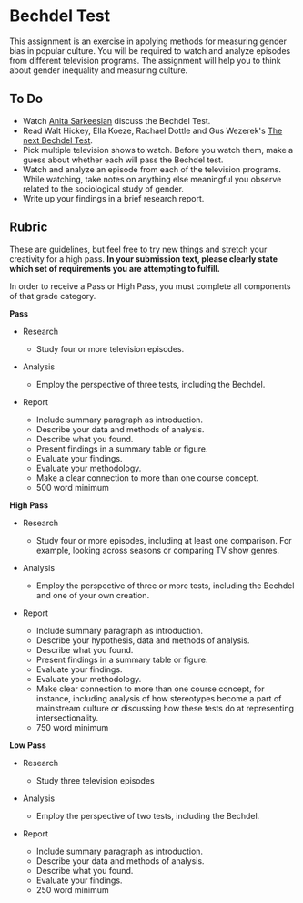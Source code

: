 Bechdel Test
============

This assignment is an exercise in applying methods for measuring gender
bias in popular culture. You will be required to watch and analyze
episodes from different television programs. The assignment will help
you to think about gender inequality and measuring culture.

To Do
-----

-   Watch [Anita Sarkeesian](https://www.youtube.com/watch?v=bLF6sAAMb4s) discuss the Bechdel Test.
-   Read Walt Hickey, Ella Koeze, Rachael Dottle and Gus Wezerek's [The next Bechdel Test](https://projects.fivethirtyeight.com/next-bechdel/).
-   Pick multiple television shows to watch. Before you watch them, make a guess about whether each will pass the Bechdel test.
-   Watch and analyze an episode from each of the television programs. While watching, take notes on anything else meaningful you observe related to the sociological study of gender.
-   Write up your findings in a brief research report.

Rubric
------------


These are guidelines, but feel free to try new things and stretch your
creativity for a high pass. **In your submission text, please clearly state which set of requirements you are attempting to fulfill.**

In order to receive a Pass or High Pass, you must complete all components of that grade category.


**Pass**
* Research     
    * Study four or more television episodes.

* Analysis    
    * Employ the perspective of three tests, including the Bechdel.

* Report
     * Include summary paragraph as introduction.
     * Describe your data and methods of analysis.
    * Describe what you found.
    * Present findings in a summary table or figure.
     * Evaluate your findings.
     * Evaluate your methodology.
     * Make a clear connection to more than one course concept.
     * 500 word minimum

**High Pass**

* Research     
    * Study four or more episodes, including at least one comparison. For example, looking across seasons or comparing TV show genres.   

* Analysis    
    * Employ the perspective of three or more tests, including the Bechdel and one of your own creation.

* Report
    * Include summary paragraph as introduction.
    * Describe your hypothesis, data and methods of analysis.
    * Describe what you found.
    * Present findings in a summary table or figure.
    * Evaluate your findings.
    * Evaluate your methodology.
    * Make clear connection to more than one course concept, for instance, including analysis of how stereotypes become a part of mainstream culture or discussing how these tests do at representing intersectionality.
    * 750 word minimum


**Low Pass**
* Research     
    * Study three television episodes    

* Analysis    
    * Employ the perspective of two tests, including the Bechdel.

* Report
     * Include summary paragraph as introduction.
     * Describe your data and methods of analysis.
    * Describe what you found.
     * Evaluate your findings.
     * 250 word minimum
